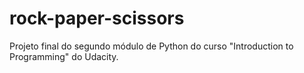 # rock-paper-scissors
Projeto final do segundo módulo de Python do curso "Introduction to Programming" do Udacity.
